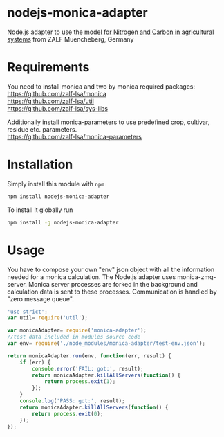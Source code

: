 # nodejs-monica-adapter
Node.js adapter to use the [model for Nitrogen and Carbon in agricultural systems](https://github.com/zalf-lsa/monica)  from ZALF Muencheberg, Germany

# Requirements
You need to install monica and two by monica required packages:  
https://github.com/zalf-lsa/monica  
https://github.com/zalf-lsa/util  
https://github.com/zalf-lsa/sys-libs  

Additionally install monica-parameters to use predefined crop, cultivar, residue etc. parameters.  
https://github.com/zalf-lsa/monica-parameters


# Installation
Simply install this module with `npm`  
```sh
npm install nodejs-monica-adapter
```

To install it globally run  
```sh
npm install -g nodejs-monica-adapter
```

# Usage
You have to compose your own "env" json object with all the information needed for a monica calculation. The Node.js adapter uses monica-zmq-server. Monica server processes are forked in the background and calculation data is sent to these processes. Communication is handled by "zero message queue".


```js
'use strict';
var util= require('util');

var monicaAdapter= require('monica-adapter');
//test data included in modules source code
var env= require('./node_modules/monica-adapter/test-env.json');

return monicaAdapter.run(env, function(err, result) {
    if (err) {
        console.error('FAIL: got:', result);
        return monicaAdapter.killAllServers(function() {
            return process.exit(1);
        });
    }
    console.log('PASS: got:', result);
    return monicaAdapter.killAllServers(function() {
        return process.exit(0);
    });
});
```
